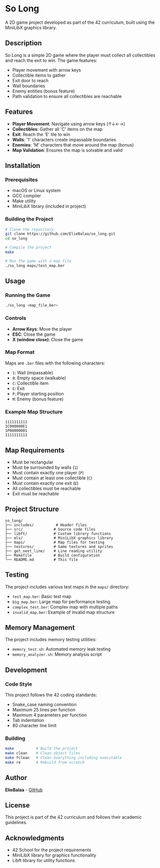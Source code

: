 # So Long

A 2D game project developed as part of the 42 curriculum, built using the MiniLibX graphics library.

## Description

So Long is a simple 2D game where the player must collect all collectibles and reach the exit to win. The game features:

- Player movement with arrow keys
- Collectible items to gather
- Exit door to reach
- Wall boundaries
- Enemy entities (bonus feature)
- Path validation to ensure all collectibles are reachable

## Features

- **Player Movement**: Navigate using arrow keys (↑↓←→)
- **Collectibles**: Gather all 'C' items on the map
- **Exit**: Reach the 'E' tile to win
- **Walls**: '1' characters create impassable boundaries
- **Enemies**: 'M' characters that move around the map (bonus)
- **Map Validation**: Ensures the map is solvable and valid

## Installation

### Prerequisites
- macOS or Linux system
- GCC compiler
- Make utility
- MiniLibX library (included in project)

### Building the Project

```bash
# Clone the repository
git clone https://github.com/ElieBalaa/so_long.git
cd so_long

# Compile the project
make

# Run the game with a map file
./so_long maps/test_map.ber
```

## Usage

### Running the Game

```bash
./so_long <map_file.ber>
```

### Controls
- **Arrow Keys**: Move the player
- **ESC**: Close the game
- **X (window close)**: Close the game

### Map Format

Maps are `.ber` files with the following characters:
- `1`: Wall (impassable)
- `0`: Empty space (walkable)
- `C`: Collectible item
- `E`: Exit
- `P`: Player starting position
- `M`: Enemy (bonus feature)

### Example Map Structure
```
1111111111
1C000000E1
1P00000001
1111111111
```

## Map Requirements

- Must be rectangular
- Must be surrounded by walls (`1`)
- Must contain exactly one player (`P`)
- Must contain at least one collectible (`C`)
- Must contain exactly one exit (`E`)
- All collectibles must be reachable
- Exit must be reachable

## Project Structure

```
so_long/
├── includes/          # Header files
├── src/              # Source code files
├── libft/            # Custom library functions
├── mlx/              # MiniLibX graphics library
├── maps/             # Map files for testing
├── textures/         # Game textures and sprites
├── get_next_line/    # Line reading utility
├── Makefile          # Build configuration
└── README.md         # This file
```

## Testing

The project includes various test maps in the `maps/` directory:
- `test_map.ber`: Basic test map
- `big_map.ber`: Large map for performance testing
- `complex_test.ber`: Complex map with multiple paths
- `invalid_map.ber`: Example of invalid map structure

## Memory Management

The project includes memory testing utilities:
- `memory_test.sh`: Automated memory leak testing
- `memory_analyzer.sh`: Memory analysis script

## Development

### Code Style
This project follows the 42 coding standards:
- Snake_case naming convention
- Maximum 25 lines per function
- Maximum 4 parameters per function
- Tab indentation
- 80 character line limit

### Building
```bash
make          # Build the project
make clean    # Clean object files
make fclean   # Clean everything including executable
make re       # Rebuild from scratch
```

## Author

**ElieBalaa** - [GitHub](https://github.com/ElieBalaa)

## License

This project is part of the 42 curriculum and follows their academic guidelines.

## Acknowledgments

- 42 School for the project requirements
- MiniLibX library for graphics functionality
- Libft library for utility functions
